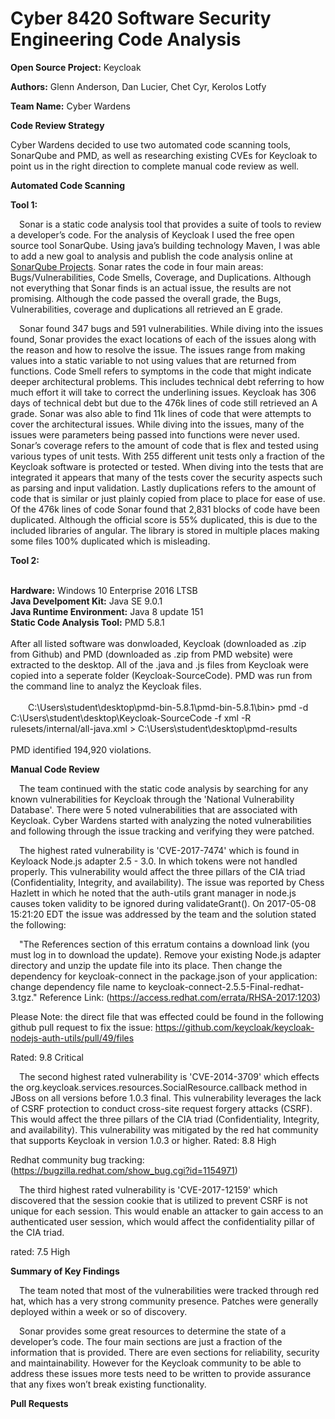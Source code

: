 **Cyber 8420 Software Security Engineering Code Analysis**
=============================================================

**Open Source Project:** Keycloak

**Authors:** Glenn Anderson, Dan Lucier, Chet Cyr, Kerolos Lotfy

**Team Name:** Cyber Wardens

**Code Review Strategy**

Cyber Wardens decided to use two automated code scanning tools, SonarQube and PMD, as well as researching existing CVEs for Keycloak to point us in the right direction to complete manual code review as well.  

**Automated Code Scanning**

<strong>Tool 1:</strong>

&emsp;Sonar is a static code analysis tool that provides a suite of tools to review a developer’s code. For the analysis of Keycloak I used the free open source tool SonarQube. Using java’s building technology Maven, I was able to add a new goal to analysis and publish the code analysis online at <a href = "https://sonarcloud.io/dashboard?id=org.keycloak%3Akeycloak-parent"> SonarQube Projects</a>. Sonar rates the code in four main areas: Bugs/Vulnerabilities, Code Smells, Coverage, and Duplications. Although not everything that Sonar finds is an actual issue, the results are not promising. Although the code passed the overall grade, the Bugs, Vulnerabilities, coverage and duplications all retrieved an E grade.

&emsp;Sonar found 347 bugs and 591 vulnerabilities. While diving into the issues found, Sonar provides the exact locations of each of the issues along with the reason and how to resolve the issue. The issues range from making values into a static variable to not using values that are returned from functions. Code Smell refers to symptoms in the code that might indicate deeper architectural problems. This includes technical debt referring to how much effort it will take to correct the underlining issues. Keycloak has 306 days of technical debt but due to the 476k lines of code still retrieved an A grade. Sonar was also able to find 11k lines of code that were attempts to cover the architectural issues. While diving into the issues, many of the issues were parameters being passed into functions were never used. Sonar’s coverage refers to the amount of code that is flex and tested using various types of unit tests. With 255 different unit tests only a fraction of the Keycloak software is protected or tested. When diving into the tests that are integrated it appears that many of the tests cover the security aspects such as parsing and input validation. Lastly duplications refers to the amount of code that is similar or just plainly copied from place to place for ease of use. Of the 476k lines of code Sonar found that 2,831 blocks of code have been duplicated. Although the official score is 55% duplicated, this is due to the included libraries of angular. The library is stored in multiple places making some files 100% duplicated which is misleading. 


<strong>Tool 2:</strong>

<br><strong>Hardware:</strong> Windows 10 Enterprise 2016 LTSB
<br><strong>Java Develpoment Kit:</strong> Java SE 9.0.1
<br><strong>Java Runtime Environment:</strong> Java 8 update 151
<br><strong>Static Code Analysis Tool:</strong> PMD 5.8.1
<br><br>After all listed software was donwloaded, Keycloak (downloaded as .zip from Github) and PMD (downloaded as .zip from PMD website) were extracted to the desktop. All of the .java and .js files from Keycloak were copied into a seperate folder (Keycloak-SourceCode). PMD was run from the command line to analyz the Keycloak files.
<br><br>&emsp;&emsp;C:\Users\student\desktop\pmd-bin-5.8.1\pmd-bin-5.8.1\bin> pmd -d C:\Users\student\desktop\Keycloak-SourceCode -f xml -R rulesets/internal/all-java.xml > C:\Users\student\desktop\pmd-results
<br><br>PMD identified 194,920 violations.

**Manual Code Review**

&emsp;The team continued with the static code analysis by searching for any known vulnerabilities for Keycloak through the 'National Vulnerability Database'. There were 5 noted vulnerabilities that are associated with Keycloak. Cyber Wardens started with analyzing the noted vulnerabilities and following through the issue tracking and verifying they were patched. 

&emsp;The highest rated vulnerability is 'CVE-2017-7474' which is found in Keyloack Node.js adapter 2.5 - 3.0. In which tokens were not handled properly. This vulnerability would affect the three pillars of the CIA triad (Confidentiality, Integrity, and availability). The issue was reported by Chess Hazlett in which he noted that the auth-utils grant manager in node.js causes token validity to be ignored during validateGrant(). On 2017-05-08 15:21:20 EDT the issue was addressed by the team and the solution stated the following: 

&emsp;"The References section of this erratum contains a download link (you must log in to download the update).  Remove your existing Node.js adapter directory and unzip the update file into its place. Then change the dependency for keycloak-connect in the package.json of your application: change dependency file name to keycloak-connect-2.5.5-Final-redhat-3.tgz." Reference Link: (https://access.redhat.com/errata/RHSA-2017:1203)

Please Note: the direct file that was effected could be found in the following github pull request to fix the issue: https://github.com/keycloak/keycloak-nodejs-auth-utils/pull/49/files

Rated: 9.8 Critical

&emsp;The second highest rated vulnerability is 'CVE-2014-3709' which effects the org.keycloak.services.resources.SocialResource.callback method in JBoss on all versions before 1.0.3 final. This vulnerability leverages the lack of CSRF protection to conduct cross-site request forgery attacks (CSRF). This would affect the three pillars of the CIA triad (Confidentiality, Integrity, and availability). This vulnerability was mitigated by the red hat community that supports Keycloak in version 1.0.3 or higher.
Rated: 8.8 High

Redhat community bug tracking: (https://bugzilla.redhat.com/show_bug.cgi?id=1154971)

&emsp;The third highest rated vulnerability is 'CVE-2017-12159' which discovered that the session cookie that is utilized to prevent CSRF is not unique for each session. This would enable an attacker to gain access to an authenticated user session, which would affect the confidentiality pillar of the CIA triad. 

rated: 7.5 High

**Summary of Key Findings**

&emsp;The team noted that most of the vulnerabilities were tracked through red hat, which has a very strong community presence. Patches were generally deployed within a week or so of discovery.

&emsp;Sonar provides some great resources to determine the state of a developer’s code. The four main sections are just a fraction of the information that is provided. There are even sections for reliability, security and maintainability. However for the Keycloak community to be able to address these issues more tests need to be written to provide assurance that any fixes won’t break existing functionality. 


**Pull Requests**

